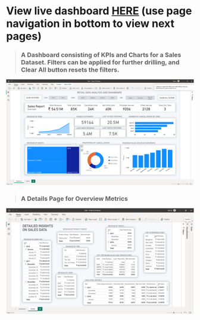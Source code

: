 # View live dashboard [HERE](https://app.powerbi.com/view?r=eyJrIjoiZDA1ZTljYTItMjdkMy00YmY3LWI1ZGUtN2EwM2IwZTg3ZWVhIiwidCI6ImRmODY3OWNkLWE4MGUtNDVkOC05OWFjLWM4M2VkN2ZmOTVhMCJ9) (use page navigation in bottom to view next pages)



> ### A Dashboard consisting of KPIs and Charts for a Sales Dataset. Filters can be applied for further drilling, and Clear All button resets the filters.

![image](https://raw.githubusercontent.com/bhanu-thakur/friendly-sniffle/main/assets/Power%20BI/Images/Retail/Sales%20Dashboard.png)
> ### A Details Page for Overview Metrics
![image](https://raw.githubusercontent.com/bhanu-thakur/friendly-sniffle/main/assets/Power%20BI/Images/Retail/Sales%20Dashboard%20Details.png)
